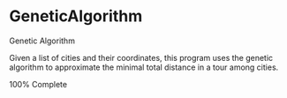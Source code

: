 # GeneticAlgorithm

Genetic Algorithm

Given a list of cities and their coordinates, this program uses the genetic algorithm to approximate the minimal total distance in a tour among cities.

100% Complete
